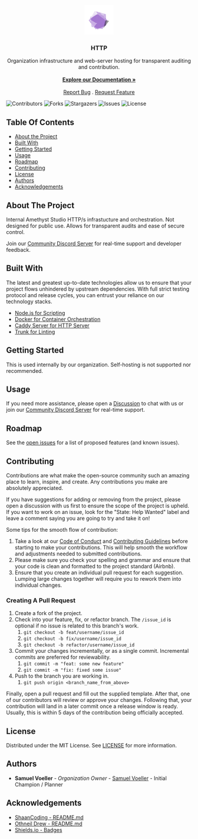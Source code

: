 <!-- trunk-ignore-all(markdownlint/MD013) -->
<!-- trunk-ignore-all(markdownlint/MD033) -->

<!-- trunk-ignore(markdownlint/MD041) -->
<br/>
<p align="center">
  <a href="https://github.com/amethyst-studio/http">
    <img src="https://github.com/amethyst-studio/.github/blob/main/asset/icon_trans_512x512.png?raw=true" alt="Logo" width="80" height="80">
  </a>

  <h3 align="center">HTTP</h3>

  <p align="center">
    Organization infrastructure and web-server hosting for transparent auditing and contribution.
    <br/>
    <br/>
    <a href="https://github.com/amethyst-studio/http/wiki"><strong>Explore our Documentation »</strong></a>
    <br/>
    <br/>
    <a href="https://github.com/amethyst-studio/http/issues">Report Bug</a>
    .
    <a href="https://github.com/amethyst-studio/http/issues">Request Feature</a>
  </p>
</p>

![Contributors](https://img.shields.io/github/contributors/amethyst-studio/http?color=dark-green) ![Forks](https://img.shields.io/github/forks/amethyst-studio/http?style=social) ![Stargazers](https://img.shields.io/github/stars/amethyst-studio/http?style=social) ![Issues](https://img.shields.io/github/issues/amethyst-studio/http) ![License](https://img.shields.io/github/license/amethyst-studio/http)

<!-- trunk-ignore(markdownlint/MD002) -->
## Table Of Contents

* [About the Project](#about-the-project)
* [Built With](#built-with)
* [Getting Started](#getting-started)
* [Usage](#usage)
* [Roadmap](#roadmap)
* [Contributing](#contributing)
* [License](#license)
* [Authors](#authors)
* [Acknowledgements](#acknowledgements)

## About The Project

Internal Amethyst Studio HTTP/s infrastucture and orchestration. Not designed for public use. Allows for transparent audits and ease of secure control.

Join our [Community Discord Server](https://invite-to.amethyst.live) for real-time support and developer feedback.

## Built With

The latest and greatest up-to-date technologies allow us to ensure that your project flows unhindered by upstream dependencies. With full strict testing protocol and release cycles, you can entrust your reliance on our technology stacks.

* [Node.js for Scripting](https://nodejs.org)
* [Docker for Container Orchestration](https://docker.com)
* [Caddy Server for HTTP Server](https://caddyserver.com)
* [Trunk for Linting](https://trunk.io)

## Getting Started

This is used internally by our organization. Self-hosting is not supported nor recommended.

## Usage

If you need more assistance, please open a [Discussion](https://github.com/amethyst-studio/http/discussions) to chat with us or join our [Community Discord Server](https://invite-to.amethyst.live) for real-time support.

## Roadmap

See the [open issues](https://github.com/amethyst-studio/http/issues) for a list of proposed features (and known issues).

## Contributing

Contributions are what make the open-source community such an amazing place to learn, inspire, and create. Any contributions you make are absolutely appreciated.

If you have suggestions for adding or removing from the project, please open a discussion with us first to ensure the scope of the project is upheld. If you want to work on an issue, look for the "State: Help Wanted" label and leave a comment saying you are going to try and take it on!

Some tips for the smooth flow of contribution:

1. Take a look at our [Code of Conduct](https://github.com/amethyst-studio/.github/blob/main/.github/CODE_OF_CONDUCT.md) and [Contributing Guidelines](https://github.com/amethyst-studio/github/blob/main/.github/CONTRIBUTING.md) before starting to make your contributions. This will help smooth the workflow and adjustments needed to submitted contributions.
2. Please make sure you check your spelling and grammar and ensure that your code is clean and formatted to the project standard (Airbnb).
3. Ensure that you create an individual pull request for each suggestion. Lumping large changes together will require you to rework them into individual changes.

### Creating A Pull Request

1. Create a fork of the project.
2. Check into your feature, fix, or refactor branch. The `/issue_id` is optional if no issue is related to this branch's work.
    1. `git checkout -b feat/username/issue_id`
    2. `git checkout -b fix/username/issue_id`
    3. `git checkout -b refactor/username/issue_id`
3. Commit your changes incrementally, or as a single commit. Incremental commits are preferred for reviewability.
    1. `git commit -m "feat: some new feature"`
    2. `git commit -m "fix: fixed some issue"`
4. Push to the branch you are working in.
    1. `git push origin <branch_name_from_above>`

Finally, open a pull request and fill out the supplied template. After that, one of our contributors will review or approve your changes. Following that, your contribution will land in a later commit once a release window is ready. Usually, this is within 5 days of the contribution being officially accepted.

## License

Distributed under the MIT License. See [LICENSE](https://github.com/amethyst-studio/http/blob/main/LICENSE) for more information.

## Authors

<!-- trunk-ignore(markdownlint/MD049) -->
* **Samuel Voeller** - *Organization Owner* - [Samuel Voeller](https://github.com/xCykrix) - Initial Champion / Planner

## Acknowledgements

* [ShaanCoding - README.md](https://github.com/ShaanCoding/)
* [Othneil Drew - README.md](https://github.com/othneildrew/Best-README-Template)
* [Shields.io - Badges](https://shields.io/)